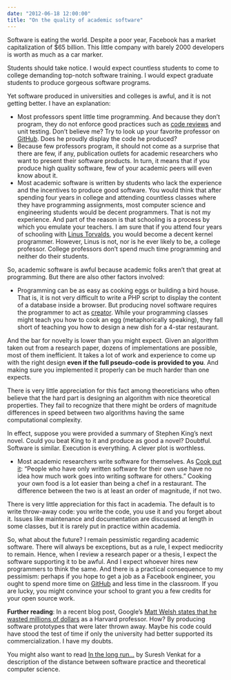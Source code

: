 ```yaml
---
date: "2012-06-18 12:00:00"
title: "On the quality of academic software"
---
```




Software is eating the world. Despite a poor year, Facebook has a market capitalization of $65 billion. This little company with barely 2000 developers is worth as much as a car marker.

Students should take notice. I would expect countless students to come to college demanding top-notch software training. I would expect graduate students to produce gorgeous software programs.

Yet software produced in universities and colleges is awful, and it is not getting better. I have an explanation:

- Most professors spent little time programming. And because they don&rsquo;t program, they do not enforce good practices such as [code reviews](https://plus.google.com/+PhilippeBeaudoin/posts/QhaqUF7N7My) and unit testing. Don&rsquo;t believe me? Try to look up your favorite professor on [GitHub](https://github.com/). Does he proudly display the code he produced? 
- Because few professors program, it should not come as a surprise that there are few, if any, publication outlets for academic researchers who want to present their software products. In turn, it means that if you produce high quality software, few of your academic peers will even know about it.
- Most academic software is written by students who lack the experience and the incentives to produce good software. You would think that after spending four years in college and attending countless classes where they have programming assignments, most computer science and engineering students would be decent programmers. That is not my experience. And part of the reason is that schooling is a process by which you emulate your teachers. I am sure that if you attend four years of schooling with [Linus Torvalds](https://en.wikipedia.org/wiki/Linus_Torvalds), you would become a decent kernel programmer. However, Linus is not, nor is he ever likely to be, a college professor. College professors don&rsquo;t spend much time programming and neither do their students. 


So, academic software is awful because academic folks aren&rsquo;t that great at programming. But there are also other factors involved:

- Programming can be as easy as cooking eggs or building a bird house. That is, it is not very difficult to write a PHP script to display the content of a database inside a browser. But producing novel software requires the programmer to act as [creator](https://www.nczonline.net/blog/2012/06/12/the-care-and-feeding-of-software-engineers-or-why-engineers-are-grumpy/). While your programming classes might teach you how to cook an egg (metaphorically speaking), they fall short of teaching you how to design a new dish for a 4-star restaurant.

And the bar for novelty is lower than you might expect. Given an algorithm taken out from a research paper, dozens of implementations are possible, most of them inefficient. It takes a lot of work and experience to come up with the right design __even if the full pseudo-code is provided to you__. And making sure you implemented it properly can be much harder than one expects.

There is very little appreciation for this fact among theoreticians who often believe that the hard part is designing an algorithm with nice theoretical properties. They fail to recognize that there might be orders of magnitude differences in speed between two algorithms having the same computational complexity.

In effect, suppose you were provided a summary of Stephen King&rsquo;s next novel. Could you beat King to it and produce as good a novel? Doubtful. Software is similar. Execution is everything. A clever plot is worthless.
- Most academic researchers write software for themselves. As [Cook put it](http://www.johndcook.com/blog/2012/05/30/writing-software-for-someone-else/): &ldquo;People who have only written software for their own use have no idea how much work goes into writing software for others.&rdquo; Cooking your own food is a lot easier than being a chef in a restaurant. The difference between the two is at least an order of magnitude, if not two.

There is very little appreciation for this fact in academia. The default is to write throw-away code: you write the code, you use it and you forget about it. Issues like maintenance and documentation are discussed at length in some classes, but it is rarely put in practice within academia.


So, what about the future? I remain pessimistic regarding academic software. There will always be exceptions, but as a rule, I expect mediocrity to remain. Hence, when I review a research paper or a thesis, I expect the software supporting it to be awful. And I expect whoever hires new programmers to think the same. And there is a practical consequence to my pessimism: perhaps if you hope to get a job as a Facebook engineer, you ought to spend more time on [GitHub](https://github.com/) and less time in the classroom. If you are lucky, you might convince your school to grant you a few credits for your open source work.

__Further reading__: In a recent blog post, Google&rsquo;s [Matt Welsh states that he wasted millions of dollars](http://matt-welsh.blogspot.ca/2012/06/startup-university.html) as a Harvard professor. How? By producing software prototypes that were later thrown away. Maybe his code could have stood the test of time if only the university had better supported its commercialization. I have my doubts.

You might also want to read [In the long run&hellip;](http://blog.geomblog.org/2012/05/in-long-run.html) by Suresh Venkat for a description of the distance between software practice and theoretical computer science.

